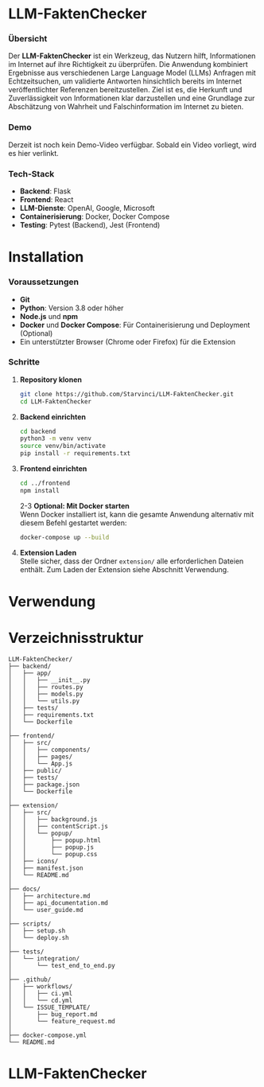 # LLM-FaktenChecker

### Übersicht
Der **LLM-FaktenChecker** ist ein Werkzeug, das Nutzern hilft, Informationen im Internet auf ihre Richtigkeit zu überprüfen. Die Anwendung kombiniert Ergebnisse aus verschiedenen Large Language Model (LLMs) Anfragen mit Echtzeitsuchen, um validierte Antworten hinsichtlich bereits im Internet veröffentlichter Referenzen bereitzustellen. Ziel ist es, die Herkunft und Zuverlässigkeit von Informationen klar darzustellen und eine Grundlage zur Abschätzung von Wahrheit und Falschinformation im Internet zu bieten.

### Demo
Derzeit ist noch kein Demo-Video verfügbar. Sobald ein Video vorliegt, wird es hier verlinkt.

### Tech-Stack
- **Backend**: Flask 
- **Frontend**: React  
- **LLM-Dienste**: OpenAI, Google, Microsoft
- **Containerisierung**: Docker, Docker Compose  
- **Testing**: Pytest (Backend), Jest (Frontend)

# Installation
### Voraussetzungen
- **Git**
- **Python**: Version 3.8 oder höher 
- **Node.js** und **npm**
- **Docker** und **Docker Compose**: Für Containerisierung und Deployment (Optional) 
- Ein unterstützter Browser (Chrome oder Firefox) für die Extension  
### Schritte
1. **Repository klonen**  
   ```bash
   git clone https://github.com/Starvinci/LLM-FaktenChecker.git
   cd LLM-FaktenChecker
   ```
2. **Backend einrichten**  
   ```bash
   cd backend
   python3 -m venv venv
   source venv/bin/activate
   pip install -r requirements.txt
   ```

3. **Frontend einrichten**  
   ```bash
   cd ../frontend
   npm install
   ```

   2-3 **Optional: Mit Docker starten**  
   Wenn Docker installiert ist, kann die gesamte Anwendung alternativ mit diesem Befehl gestartet werden:  
   ```bash
   docker-compose up --build
   ```

4. **Extension Laden**  
   Stelle sicher, dass der Ordner `extension/` alle erforderlichen Dateien enthält. Zum Laden der Extension siehe Abschnitt Verwendung.

   
# Verwendung

# Verzeichnisstruktur
```
LLM-FaktenChecker/
├── backend/
│   ├── app/
│   │   ├── __init__.py
│   │   ├── routes.py
│   │   ├── models.py
│   │   └── utils.py
│   ├── tests/
│   ├── requirements.txt
│   └── Dockerfile
│
├── frontend/
│   ├── src/
│   │   ├── components/
│   │   ├── pages/
│   │   └── App.js
│   ├── public/
│   ├── tests/
│   ├── package.json
│   └── Dockerfile
│
├── extension/
│   ├── src/
│   │   ├── background.js
│   │   ├── contentScript.js
│   │   └── popup/
│   │       ├── popup.html
│   │       ├── popup.js
│   │       └── popup.css
│   ├── icons/
│   ├── manifest.json
│   └── README.md
│
├── docs/
│   ├── architecture.md
│   ├── api_documentation.md
│   └── user_guide.md
│
├── scripts/
│   ├── setup.sh
│   └── deploy.sh
│
├── tests/
│   └── integration/
│       └── test_end_to_end.py
│
├── .github/
│   ├── workflows/
│   │   ├── ci.yml
│   │   └── cd.yml
│   └── ISSUE_TEMPLATE/
│       ├── bug_report.md
│       └── feature_request.md
│
├── docker-compose.yml
└── README.md
```
# LLM-FaktenChecker
